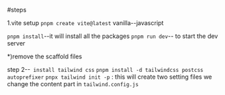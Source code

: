 #steps

1.vite setup
`pnpm create vite@latest`
vanilla--javascript

`pnpm install`--it will install all the packages 
`pnpm run dev`-- to start the dev server 

*)remove the scaffold files 

step 2--` install tailwind css`
`pnpm install -d tailwindcss postcss autoprefixer`
`pnpx tailwind init -p` : this will create two setting files
we change the content part in `tailwind.config.js`
